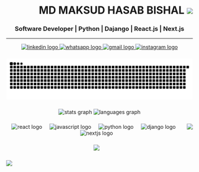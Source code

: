 
<h1 align="right">MD MAKSUD HASAB BISHAL   <img src="https://media.giphy.com/media/gM5qFksULw54NMWyry/giphy.gif" width="40px"/> </h1>
<h3 align="center">Software Developer | Python | Dajango | React.js | Next.js</h3>
<hr>
<div align="center">
  <a href="https://www.linkedin.com/in/maksud-hasan/" target="_blank">
    <img src="https://img.shields.io/static/v1?message=LinkedIn&logo=linkedin&label=&color=0077B5&logoColor=white&labelColor=&style=for-the-badge" height="25" alt="linkedin logo"  />
  </a>
  <a href="https://wa.me/+8801703055918?text=I%27m%20inquiring%20about%20the%20Web%20Designing%20Services" target="_blank">
    <img src="https://img.shields.io/static/v1?message=Whatsapp&logo=whatsapp&label=&color=25D366&logoColor=white&labelColor=&style=for-the-badge" height="25" alt="whatsapp logo"  />
  </a>
  <a href="maksud.hasan.dev@gmail.com" target="_blank">
    <img src="https://img.shields.io/static/v1?message=Gmail&logo=gmail&label=&color=D14836&logoColor=white&labelColor=&style=for-the-badge" height="25" alt="gmail logo"  />
  </a>
  <a href="https://www.instagram.com/3xbishal/" target="_blank">
    <img src="https://img.shields.io/static/v1?message=Instagram&logo=instagram&label=&color=E4405F&logoColor=white&labelColor=&style=for-the-badge" height="25" alt="instagram logo"  />
  </a>
</div>

###

<div align="center">
  <picture>
    <source media="(prefers-color-scheme: dark)" srcset="https://raw.githubusercontent.com/coderexx/coderexx/output/github-snake-dark.svg" />
    <source media="(prefers-color-scheme: light)" srcset="https://raw.githubusercontent.com/coderexx/coderexx/output/github-snake.svg" />
    <img alt="github-snake" src="https://raw.githubusercontent.com/coderexx/coderexx/output/github-snake.svg" />
  </picture>
</div>

###

<div align="center">
  <!-- Dark Theme Images -->
  <picture>
    <source media="(prefers-color-scheme: dark)" srcset="https://github-readme-stats.vercel.app/api?username=coderexx&hide_title=true&hide_rank=false&show_icons=true&include_all_commits=false&count_private=true&disable_animations=false&theme=dark&locale=en&hide_border=true&order=1" height="150" alt="stats graph">
    <source media="(prefers-color-scheme: light)" srcset="https://github-readme-stats.vercel.app/api?username=coderexx&hide_title=true&hide_rank=false&show_icons=true&include_all_commits=false&count_private=true&disable_animations=false&theme=default&locale=en&hide_border=true&order=1" height="150" alt="stats graph">
    <img src="https://github-readme-stats.vercel.app/api?username=coderexx&hide_title=true&hide_rank=false&show_icons=true&include_all_commits=false&count_private=true&disable_animations=false&theme=dark&locale=en&hide_border=true&order=1" height="150" alt="stats graph"  />
  </picture>

  <picture>
    <source media="(prefers-color-scheme: dark)" srcset="https://github-readme-stats.vercel.app/api/top-langs?username=coderexx&locale=en&hide_title=true&layout=compact&card_width=320&langs_count=6&theme=dark&hide_border=true&order=2" height="150" alt="languages graph">
    <source media="(prefers-color-scheme: light)" srcset="https://github-readme-stats.vercel.app/api/top-langs?username=coderexx&locale=en&hide_title=true&layout=compact&card_width=320&langs_count=6&theme=default&hide_border=true&order=2" height="150" alt="languages graph">
    <img src="https://github-readme-stats.vercel.app/api/top-langs?username=coderexx&locale=en&hide_title=true&layout=compact&card_width=320&langs_count=6&theme=dark&hide_border=true&order=2" height="150" alt="languages graph">
  </picture>
</div>

###

<img align="right" height="95" src="https://media1.giphy.com/media/v1.Y2lkPTc5MGI3NjExM3NpNWUzYzljN283Z3kwOW5iaHl4eDZ2N3dma200eGk0NjVuZWVsNyZlcD12MV9pbnRlcm5hbF9naWZfYnlfaWQmY3Q9Zw/bAQH7WXKqtIBrPs7sR/giphy.gif"  />

###

<div align="center">
  <img src="https://cdn.jsdelivr.net/gh/devicons/devicon/icons/react/react-original.svg" height="25" alt="react logo"  />
  <img width="12" />
  <img src="https://cdn.jsdelivr.net/gh/devicons/devicon/icons/javascript/javascript-plain.svg" height="25" alt="javascript logo"  />
  <img width="12" />
  <img src="https://cdn.jsdelivr.net/gh/devicons/devicon/icons/python/python-original.svg" height="25" alt="python logo"  />
  <img width="12" />
  <img src="https://cdn.jsdelivr.net/gh/devicons/devicon/icons/django/django-plain.svg" height="25" alt="django logo"  />
  <img width="12" />
  <img src="https://cdn.jsdelivr.net/gh/devicons/devicon/icons/nextjs/nextjs-original.svg" height="25" alt="nextjs logo"  />
</div>

###

<div align="center">
  <img src="https://visitor-badge.laobi.icu/badge?page_id=coderexx.coderexx&left_color=black&right_color=darkred"  />
</div>

###

<p align="left">
  <img src="https://readme-typing-svg.demolab.com/?lines=1%2B%20Years%20of%20Job%20Experience;Always%20Learning%20%26%20Growing&font=Fira%20Code&center=true&width=800&height=45&color=ffa500&vCenter=true&pause=1000&size=25"/>
</p>
